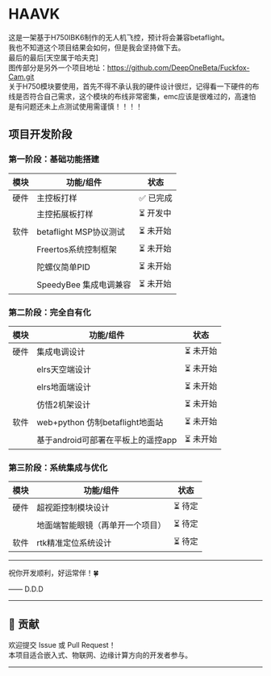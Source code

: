 # HAAVK
这是一架基于H750IBK6制作的无人机飞控，预计将会兼容betaflight。  
我也不知道这个项目结果会如何，但是我会坚持做下去。  
最后的最后[天空属于哈夫克]  
图传部分是另外一个项目地址：https://github.com/DeepOneBeta/Fuckfox-Cam.git  
关于H750模块要使用，首先不得不承认我的硬件设计很烂，记得看一下硬件的布线是否符合自己需求，这个模块的布线非常密集，emc应该是很难过的，高速怕是有问题还未上点测试使用需谨慎！！！！  
##  项目开发阶段

###  第一阶段：基础功能搭建

| 模块   | 功能/组件                             | 状态                     |
|--------|--------------------------------------|--------------------------|
| 硬件   | 主控板打样                            | ✅ 已完成                 |
|        | 主控拓展板打样                        | ⏳ 开发中                 |
| 软件   | betaflight MSP协议测试                | ⏳ 未开始                 |
|        | Freertos系统控制框架                  | ⏳ 未开始                 |
|        | 陀螺仪简单PID                         | ⏳ 未开始                 |
|        | SpeedyBee 集成电调兼容                | ⏳ 未开始                 |

###  第二阶段：完全自有化

| 模块   | 功能/组件                       | 状态     |
|--------|--------------------------------|----------|
| 硬件   | 集成电调设计                    | ⏳ 未开始 |
|        | elrs天空端设计                 | ⏳ 未开始 |
|        | elrs地面端设计                 | ⏳ 未开始 |
|        | 仿悟2机架设计                  | ⏳ 未开始 |
| 软件   | web+python 仿制betaflight地面站  | ⏳ 未开始 |
|        | 基于android可部署在平板上的遥控app| ⏳ 未开始 |
###  第三阶段：系统集成与优化

| 模块   | 功能/组件               | 状态     |
|--------|------------------------|----------|
| 硬件   | 超视距控制模块设计      | ⏳ 待定 |
|        | 地面端智能眼镜（再单开一个项目）| ⏳ 待定 |
| 软件   | rtk精准定位系统设计     | ⏳ 待定 |

---

祝你开发顺利，好运常伴！🍀

—— D.D.D  

---

## 🤝 贡献

欢迎提交 Issue 或 Pull Request！  
本项目适合嵌入式、物联网、边缘计算方向的开发者参与。  

---
